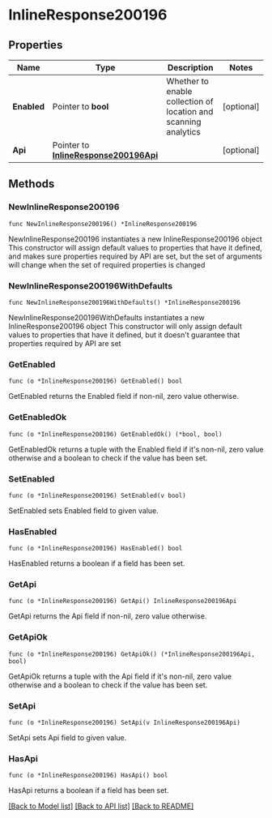 # InlineResponse200196

## Properties

Name | Type | Description | Notes
------------ | ------------- | ------------- | -------------
**Enabled** | Pointer to **bool** | Whether to enable collection of location and scanning analytics | [optional] 
**Api** | Pointer to [**InlineResponse200196Api**](InlineResponse200196Api.md) |  | [optional] 

## Methods

### NewInlineResponse200196

`func NewInlineResponse200196() *InlineResponse200196`

NewInlineResponse200196 instantiates a new InlineResponse200196 object
This constructor will assign default values to properties that have it defined,
and makes sure properties required by API are set, but the set of arguments
will change when the set of required properties is changed

### NewInlineResponse200196WithDefaults

`func NewInlineResponse200196WithDefaults() *InlineResponse200196`

NewInlineResponse200196WithDefaults instantiates a new InlineResponse200196 object
This constructor will only assign default values to properties that have it defined,
but it doesn't guarantee that properties required by API are set

### GetEnabled

`func (o *InlineResponse200196) GetEnabled() bool`

GetEnabled returns the Enabled field if non-nil, zero value otherwise.

### GetEnabledOk

`func (o *InlineResponse200196) GetEnabledOk() (*bool, bool)`

GetEnabledOk returns a tuple with the Enabled field if it's non-nil, zero value otherwise
and a boolean to check if the value has been set.

### SetEnabled

`func (o *InlineResponse200196) SetEnabled(v bool)`

SetEnabled sets Enabled field to given value.

### HasEnabled

`func (o *InlineResponse200196) HasEnabled() bool`

HasEnabled returns a boolean if a field has been set.

### GetApi

`func (o *InlineResponse200196) GetApi() InlineResponse200196Api`

GetApi returns the Api field if non-nil, zero value otherwise.

### GetApiOk

`func (o *InlineResponse200196) GetApiOk() (*InlineResponse200196Api, bool)`

GetApiOk returns a tuple with the Api field if it's non-nil, zero value otherwise
and a boolean to check if the value has been set.

### SetApi

`func (o *InlineResponse200196) SetApi(v InlineResponse200196Api)`

SetApi sets Api field to given value.

### HasApi

`func (o *InlineResponse200196) HasApi() bool`

HasApi returns a boolean if a field has been set.


[[Back to Model list]](../README.md#documentation-for-models) [[Back to API list]](../README.md#documentation-for-api-endpoints) [[Back to README]](../README.md)


